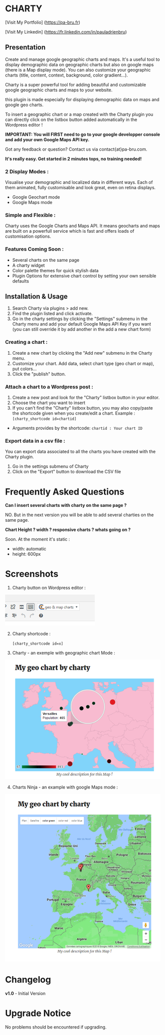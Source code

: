 # CHARTY

[Visit My Portfolio] (https://pa-bru.fr)

[Visit My Linkedin] (https://fr.linkedin.com/in/pauladrienbru)

## Presentation

Create and manage google geographic charts and maps. It's a useful tool to display demographic data on geographic charts but also on google maps (there is a Map display mode).
You can also customize your geographic charts (title, content, context, background, color gradient...).

Charty is a super powerful tool for adding beautiful and customizable google geographic charts and maps to your website. 

this plugin is made especially for displaying demographic data on maps and google geo charts.

To insert a geographic chart or a map created with the Charty plugin you can directly click on the listbox button added automatically in the Wordpress editor !

**IMPORTANT: You will FIRST need to go to your google developper console and add your own Google Maps API key.** 

Got any feedback or question? Contact us via contact{at}pa-bru.com.

**It's really easy. Get started in 2 minutes tops, no training needed!**

### 2 Display Modes :
Visualise your demographic and localized data in different ways. Each of them animated, fully customisable and look great, even on retina displays.
* Google Geochart mode
* Google Maps mode

### Simple and Flexible :
Charty uses the Google Charts and Maps API. It means geocharts and maps are built on a powerfull service which is fast and offers loads of customisation options.

### Features Coming Soon :
* Several charts on the same page
* A charty widget
* Color palette themes for quick stylish data
* Plugin Options for extensive chart control by setting your own sensible defaults

## Installation & Usage

1. Search Charty via plugins > add new.
2. Find the plugin listed and click activate.
3. Go in the charty settings by clicking the "Settings" submenu in the Charty menu and add your default Google Maps API Key if you want (you can still override it by add another in the add a new chart form)

### Creating a chart :

1. Create a new chart by clicking the "Add new" submenu in the Charty menu.
2. Customize your chart. Add data, select chart type (geo chart or map), put colors...
3. Click the "publish" button.

### Attach a chart to a Wordpress post :

1. Create a new post and look for the "Charty" listbox button in your editor.
2. Choose the chart you want to insert
3. If you can't find the "Charty" listbox button, you may also copy/paste the shortcode given when you create/edit a chart. Example : `[charty_shortcode id=chartid]`
  * Arguments provides by the shortcode:
  `chartid : Your chart ID`

### Export data in a csv file :

You can export data associated to all the charts you have created with the Charty plugin.
1. Go in the settings submenu of Charty
2. Click on the "Export" button to download the CSV file

Frequently Asked Questions
===========

**Can I insert several charts with charty on the same page ?**

NO. But in the next version you will be able to add several charties on the same page.

**Chart Height ? width ? responsive charts ? whats going on ?**

Soon. At the moment it's static : 
* width: automatic
* height: 600px

Screenshots
===========

1. Charty button on Wordpress editor :

![alt tag](assets/charty-listbox.png)

2. Charty shortcode :

    `[charty_shortcode id=x]`

3. Charty - an exemple with geographic chart Mode :

![alt tag](assets/charty-geochart.png)

4. Charts Ninja - an example with google Maps mode :

![alt tag](assets/charty-map.png)

Changelog
===========

**v1.0** - Initial Version

Upgrade Notice
===========
No problems should be encountered if upgrading.
